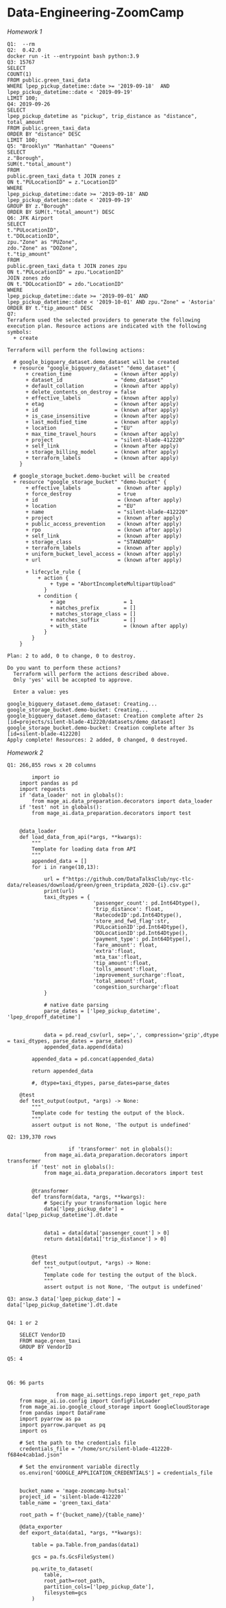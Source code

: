 # Data-Engineering-ZoomCamp

*Homework 1*
    
    Q1:  --rm 
    Q2:  0.42.0 
    docker run -it --entrypoint bash python:3.9 
    Q3: 15767 
    SELECT  
    COUNT(1) 
    FROM public.green_taxi_data 
    WHERE lpep_pickup_datetime::date >= '2019-09-18'  AND lpep_pickup_datetime::date < '2019-09-19' 
    LIMIT 100; 
    Q4: 2019-09-26 
    SELECT  
    lpep_pickup_datetime as "pickup", trip_distance as "distance", total_amount 
    FROM public.green_taxi_data 
    ORDER BY "distance" DESC 
    LIMIT 100; 
    Q5: "Brooklyn" "Manhattan" "Queens" 
    SELECT  
    z."Borough", 
    SUM(t."total_amount") 
    FROM  
    public.green_taxi_data t JOIN zones z 
    ON t."PULocationID" = z."LocationID" 
    WHERE  
    lpep_pickup_datetime::date >= '2019-09-18' AND lpep_pickup_datetime::date < '2019-09-19' 
    GROUP BY z."Borough" 
    ORDER BY SUM(t."total_amount") DESC 
    Q6: JFK Airport 
    SELECT  
    t."PULocationID", 
    t."DOLocationID", 
    zpu."Zone" as "PUZone", 
    zdo."Zone" as "DOZone", 
    t."tip_amount" 
    FROM  
    public.green_taxi_data t JOIN zones zpu 
    ON t."PULocationID" = zpu."LocationID" 
    JOIN zones zdo 
    ON t."DOLocationID" = zdo."LocationID" 
    WHERE  
    lpep_pickup_datetime::date >= '2019-09-01' AND lpep_pickup_datetime::date < '2019-10-01' AND zpu."Zone" = 'Astoria' 
    ORDER BY t."tip_amount" DESC 
    Q7:
    Terraform used the selected providers to generate the following execution plan. Resource actions are indicated with the following
    symbols:
      + create
    
    Terraform will perform the following actions:
    
      # google_bigquery_dataset.demo_dataset will be created
      + resource "google_bigquery_dataset" "demo_dataset" {
          + creation_time              = (known after apply)
          + dataset_id                 = "demo_dataset"
          + default_collation          = (known after apply)
          + delete_contents_on_destroy = false
          + effective_labels           = (known after apply)
          + etag                       = (known after apply)
          + id                         = (known after apply)
          + is_case_insensitive        = (known after apply)
          + last_modified_time         = (known after apply)
          + location                   = "EU"
          + max_time_travel_hours      = (known after apply)
          + project                    = "silent-blade-412220"
          + self_link                  = (known after apply)
          + storage_billing_model      = (known after apply)
          + terraform_labels           = (known after apply)
        }
    
      # google_storage_bucket.demo-bucket will be created
      + resource "google_storage_bucket" "demo-bucket" {
          + effective_labels            = (known after apply)
          + force_destroy               = true
          + id                          = (known after apply)
          + location                    = "EU"
          + name                        = "silent-blade-412220"
          + project                     = (known after apply)
          + public_access_prevention    = (known after apply)
          + rpo                         = (known after apply)
          + self_link                   = (known after apply)
          + storage_class               = "STANDARD"
          + terraform_labels            = (known after apply)
          + uniform_bucket_level_access = (known after apply)
          + url                         = (known after apply)
    
          + lifecycle_rule {
              + action {
                  + type = "AbortIncompleteMultipartUpload"
                }
              + condition {
                  + age                   = 1
                  + matches_prefix        = []
                  + matches_storage_class = []
                  + matches_suffix        = []
                  + with_state            = (known after apply)
                }
            }
        }
    
    Plan: 2 to add, 0 to change, 0 to destroy.
    
    Do you want to perform these actions?
      Terraform will perform the actions described above.
      Only 'yes' will be accepted to approve.
    
      Enter a value: yes
    
    google_bigquery_dataset.demo_dataset: Creating...
    google_storage_bucket.demo-bucket: Creating...
    google_bigquery_dataset.demo_dataset: Creation complete after 2s [id=projects/silent-blade-412220/datasets/demo_dataset]
    google_storage_bucket.demo-bucket: Creation complete after 3s [id=silent-blade-412220]
    Apply complete! Resources: 2 added, 0 changed, 0 destroyed.
    
*Homework 2*

    Q1: 266,855 rows x 20 columns
        
            import io
        import pandas as pd
        import requests
        if 'data_loader' not in globals():
            from mage_ai.data_preparation.decorators import data_loader
        if 'test' not in globals():
            from mage_ai.data_preparation.decorators import test
        
        
        @data_loader
        def load_data_from_api(*args, **kwargs):
            """
            Template for loading data from API
            """
            appended_data = []
            for i in range(10,13):
        
                url = f"https://github.com/DataTalksClub/nyc-tlc-data/releases/download/green/green_tripdata_2020-{i}.csv.gz"
                print(url)
                taxi_dtypes = {
                                'passenger_count': pd.Int64Dtype(),
                                'trip_distance': float,
                                'RatecodeID':pd.Int64Dtype(),
                                'store_and_fwd_flag':str,
                                'PULocationID':pd.Int64Dtype(),
                                'DOLocationID':pd.Int64Dtype(),
                                'payment_type': pd.Int64Dtype(),
                                'fare_amount': float,
                                'extra':float,
                                'mta_tax':float,
                                'tip_amount':float,
                                'tolls_amount':float,
                                'improvement_surcharge':float,
                                'total_amount':float,
                                'congestion_surcharge':float  
                }
        
                # native date parsing 
                parse_dates = ['lpep_pickup_datetime', 'lpep_dropoff_datetime']
        
        
                data = pd.read_csv(url, sep=',', compression='gzip',dtype = taxi_dtypes, parse_dates = parse_dates)
                appended_data.append(data)
        
            appended_data = pd.concat(appended_data)
            
            return appended_data
        
            #, dtype=taxi_dtypes, parse_dates=parse_dates
        
        @test
        def test_output(output, *args) -> None:
            """
            Template code for testing the output of the block.
            """
            assert output is not None, 'The output is undefined'
    
    Q2: 139,370 rows

                        if 'transformer' not in globals():
                from mage_ai.data_preparation.decorators import transformer
            if 'test' not in globals():
                from mage_ai.data_preparation.decorators import test
            
            
            @transformer
            def transform(data, *args, **kwargs):
                # Specify your transformation logic here
                data['lpep_pickup_date'] = data['lpep_pickup_datetime'].dt.date
            
            
                data1 = data[data['passenger_count'] > 0]
                return data1[data1['trip_distance'] > 0]
            
            
            @test
            def test_output(output, *args) -> None:
                """
                Template code for testing the output of the block.
                """
                assert output is not None, 'The output is undefined'
            
    Q3: answ.3 data['lpep_pickup_date'] = data['lpep_pickup_datetime'].dt.date

    
    Q4: 1 or 2

        SELECT VendorID
        FROM mage.green_taxi
        GROUP BY VendorID
    
    Q5: 4

        
    
    Q6: 96 parts

                    from mage_ai.settings.repo import get_repo_path
        from mage_ai.io.config import ConfigFileLoader
        from mage_ai.io.google_cloud_storage import GoogleCloudStorage
        from pandas import DataFrame
        import pyarrow as pa 
        import pyarrow.parquet as pq
        import os
        
        # Set the path to the credentials file
        credentials_file = "/home/src/silent-blade-412220-f684e4cab1ad.json"
        
        # Set the environment variable directly
        os.environ['GOOGLE_APPLICATION_CREDENTIALS'] = credentials_file
        
        
        bucket_name = 'mage-zoomcamp-hutsal'
        project_id = 'silent-blade-412220'
        table_name = 'green_taxi_data'
        
        root_path = f'{bucket_name}/{table_name}'
        
        @data_exporter
        def export_data(data1, *args, **kwargs):
            
            table = pa.Table.from_pandas(data1)
        
            gcs = pa.fs.GcsFileSystem()
        
            pq.write_to_dataset(
                table,
                root_path=root_path,
                partition_cols=['lpep_pickup_date'],
                filesystem=gcs
            )
